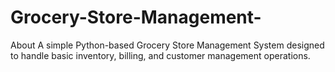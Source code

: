 # Grocery-Store-Management-
About A simple Python-based Grocery Store Management System designed to handle basic inventory, billing, and customer management operations.
